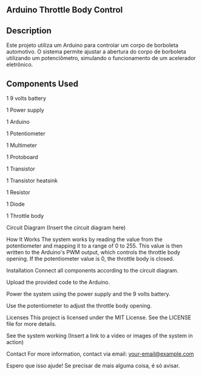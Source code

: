 ## Arduino Throttle Body Control

## Description

Este projeto utiliza um Arduino para controlar um corpo de borboleta automotivo. O sistema permite ajustar a abertura do corpo de borboleta utilizando um potenciômetro, simulando o funcionamento de um acelerador eletrônico.

## Components Used

1 9 volts battery

1 Power supply

1 Arduino

1 Potentiometer

1 Multimeter

1 Protoboard

1 Transistor

1 Transistor heatsink

1 Resistor

1 Diode

1 Throttle body

Circuit Diagram
(Insert the circuit diagram here)

How It Works
The system works by reading the value from the potentiometer and mapping it to a range of 0 to 255. This value is then written to the Arduino's PWM output, which controls the throttle body opening. If the potentiometer value is 0, the throttle body is closed.

Installation
Connect all components according to the circuit diagram.

Upload the provided code to the Arduino.

Power the system using the power supply and the 9 volts battery.

Use the potentiometer to adjust the throttle body opening.

Licenses
This project is licensed under the MIT License. See the LICENSE file for more details.

See the system working
(Insert a link to a video or images of the system in action)

Contact
For more information, contact via email: your-email@example.com

Espero que isso ajude! Se precisar de mais alguma coisa, é só avisar.